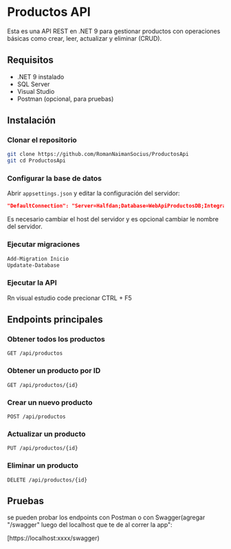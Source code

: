 # Productos API

Esta es una API REST en .NET 9 para gestionar productos con operaciones básicas como crear, leer, actualizar y eliminar (CRUD).

## Requisitos

- .NET 9 instalado  
- SQL Server  
- Visual Studio
- Postman (opcional, para pruebas)  

## Instalación

### Clonar el repositorio
```bash
git clone https://github.com/RomanNaimanSocius/ProductosApi
git cd ProductosApi
```

### Configurar la base de datos
Abrir `appsettings.json` y editar la configuración del servidor:
```json
"DefaultConnection": "Server=Halfdan;Database=WebApiProductosDB;Integrated Security=True;TrustServerCertificate=True"
```
Es necesario cambiar el host del servidor y es opcional cambiar le nombre del servidor.

### Ejecutar migraciones
```bash
Add-Migration Inicio
Updatate-Database
```

### Ejecutar la API
Rn visual estudio code precionar CTRL + F5

## Endpoints principales

### Obtener todos los productos
```http
GET /api/productos
```

### Obtener un producto por ID
```http
GET /api/productos/{id}
```

### Crear un nuevo producto
```http
POST /api/productos
```

### Actualizar un producto
```http
PUT /api/productos/{id}
```

### Eliminar un producto
```http
DELETE /api/productos/{id}
```

## Pruebas 

se pueden probar los endpoints con Postman o con Swagger(agregar "/swagger" luego del localhost que te de al correr la app":

[https://localhost:xxxx/swagger)




